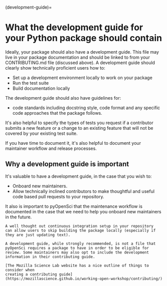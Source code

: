 (development-guide)=

# What the development guide for your Python package should contain

Ideally, your package should also have a development guide. This file may live in your package documentation and should be linked to from your CONTRIBUTING.md file (discussed above).
A development guide should clearly show
technically proficient users how to:

* Set up a development environment locally to work on your package
* Run the test suite
* Build documentation locally

The development guide should also have guidelines for:

* code standards including docstring style, code format and any specific code approaches that the package follows.

It's also helpful to specify the types of tests you request if a contributor submits a new feature or a change to an existing feature that will not be covered by your existing test suite.

If you have time to document it, it's also helpful to document your maintainer workflow and release processes.

## Why a development guide is important

It's valuable to have a development guide, in the
case that you wish to:

* Onboard new maintainers.
* Allow technically inclined contributors to make thoughtful and useful code based pull requests to your repository.

It also is important to pyOpenSci that the maintenance workflow is
documented in the case that we need to help you onboard new
maintainers in the future.

```{note}
A well thought out continuous integration setup in your repository
can allow users to skip building the package locally (especially if they are just updating text).
```

```{tip}
A development guide, while strongly recommended, is not a file that
pyOpenSci requires a package to have in order to be eligible for
review. Some maintainers may also opt to include the development information in their contributing guide.
```

```{tip}
[The Mozilla Science Lab website has a nice outline of things to consider when
creating a contributing guide](https://mozillascience.github.io/working-open-workshop/contributing/)
```

<!--
pyOpenSci packages must:

- Contain full documentation for any user-facing functions.
- Have a test suite that covers the major functionality of the package.
- Use continuous integration.
- Use an OSI approved software license.

**Good/Better/Best:**
- **Good:** Include a open source software license with your package.
- **Better/Best:** Choose a license based on your needs and future use of package, plus explain your choice in your submission for review. -->
